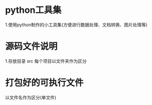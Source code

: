 # python工具集
1.使用python制作的小工具集(方便进行数据处理、文档转换、图片处理等)
# 源码文件说明
1.存放目录 src
  每个项目以文件夹作为区分
# 打包好的可执行文件
  以文件名作为区分(单文件)
  
